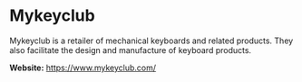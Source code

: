 
# Mykeyclub

Mykeyclub is a retailer of mechanical keyboards and related products. They also facilitate the design and manufacture of keyboard products.

**Website:** https://www.mykeyclub.com/
